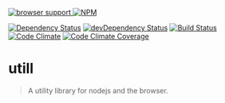 [![browser support](https://ci.testling.com/tillarnold/utill.png)
](https://ci.testling.com/tillarnold/utill)
[![NPM](https://nodei.co/npm/utill.png)](https://nodei.co/npm/utill/)

[![Dependency Status](https://david-dm.org/tillarnold/utill.svg)](https://david-dm.org/tillarnold/utill)
[![devDependency Status](https://david-dm.org/tillarnold/utill/dev-status.svg)](https://david-dm.org/tillarnold/utill#info=devDependencies)
[![Build Status](https://travis-ci.org/tillarnold/utill.svg?branch=master)](https://travis-ci.org/tillarnold/utill)
[![Code Climate](https://codeclimate.com/github/tillarnold/utill.png)](https://codeclimate.com/github/tillarnold/utill)
[![Code Climate Coverage](https://codeclimate.com/github/tillarnold/utill/coverage.png)](https://codeclimate.com/github/tillarnold/utill)

# utill

 > A utility library for nodejs and the browser. 
 

